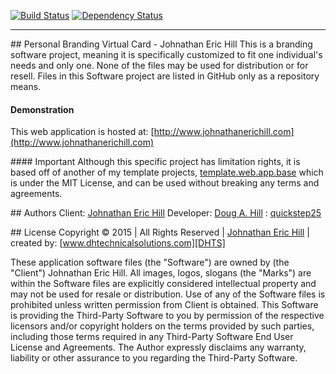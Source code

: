 [![Build Status][TRAVISIMG]][TRAVISLINK] 
[![Dependency Status](https://gemnasium.com/quickstep25/me.jeh.svg)](https://gemnasium.com/quickstep25/me.jeh)



----------

##<i class="icon-file"></i> Personal Branding Virtual Card - Johnathan Eric Hill
This is a branding software project, meaning it is specifically customized to fit one individual's needs and only one.  None of the files may be used for distribution or for resell.  Files in this Software project are listed in GitHub only as a repository means.

#### Demonstration
This web application is hosted at: [http://www.johnathanerichill.com](http://www.johnathanerichill.com)

####<i class="icon-attention-circled"></i>  Important
Although this specific project has limitation rights, it is based off of another of my template projects, [template.web.app.base](https://github.com/quickstep25/template.web.app.base) which is under the MIT License, and can be used without breaking any terms and agreements.

##<i class="icon-user"></i> Authors
Client:  [Johnathan Eric Hill][ERIC]
Developer: [Doug A. Hill][DOUG] : [quickstep25][DOUG]

##<i class="icon-hammer"></i> License
Copyright &copy; 2015 | All Rights Reserved | [Johnathan Eric Hill][ERIC] | created by: [www.dhtechnicalsolutions.com][DHTS]


These application software files (the "Software") are owned by (the "Client") Johnathan Eric Hill. All images, logos, slogans (the "Marks") are within the Software files are explicitly considered intellectual property and may not be used for resale or distribution. Use of any of the Software files is prohibited unless written permission from Client is obtained. This Software is providing the Third-Party Software to you by permission of the respective licensors and/or copyright holders on the terms provided by such parties, including those terms required in any Third-Party Software End User License and Agreements. The Author expressly disclaims any warranty, liability or other assurance to you regarding the Third-Party Software.



[ERIC]: http://www.johnathanerichill.com
[DHTS]: http://www.dhtechnicalsolutions.com
[DOUG]: quickstep25@users.noreply.github.com

[TRAVISLINK]: https://travis-ci.org/quickstep25/me.jeh
[GHLICLINK]: https://raw.githubusercontent.com/quickstep25/me.jeh/master/LICENSE
[GHRELLINK]: https://github.com/quickstep25/me.jeh/releases

[TRAVISIMG]: https://travis-ci.org/quickstep25/me.jeh.svg?branch=master 
[GHLICIMG]: https://img.shields.io/github/license/quickstep25me.jeh.svg
[GHRELIMG]: https://img.shields.io/github/release/quickstep25/me.jeh.svg
